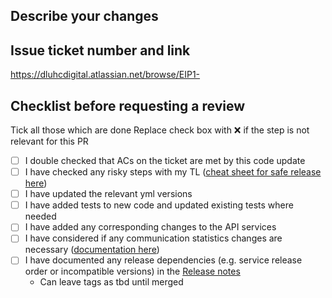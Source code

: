 ## Describe your changes

## Issue ticket number and link

https://dluhcdigital.atlassian.net/browse/EIP1-

## Checklist before requesting a review
Tick all those which are done
Replace check box with ❌ if the step is not relevant for this PR

- [ ] I double checked that ACs on the ticket are met by this code update
- [ ] I have checked any risky steps with my TL ([cheat sheet for safe release here](https://softwiretech.atlassian.net/wiki/spaces/EIP/pages/20960542739/Safe+Release+Cheat+Sheet))
- [ ] I have updated the relevant yml versions
- [ ] I have added tests to new code and updated existing tests where needed
- [ ] I have added any corresponding changes to the API services
- [ ] I have considered if any communication statistics changes are necessary ([documentation here](../docs/statistics.md))
- [ ] I have documented any release dependencies (e.g. service release order or incompatible versions) in the [Release notes](https://softwiretech.atlassian.net/wiki/spaces/EIP/pages/21254340716/Release+-+EROP+Version+-+Date+TBC)
    - Can leave tags as tbd until merged
